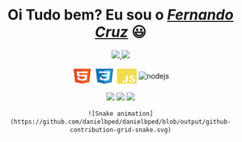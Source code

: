 <div>
  <h1 align="center">Oi Tudo bem? Eu sou o <a href="https://www.linkedin.com/in/fernando-cruz-2509/"><i>Fernando Cruz</i></a> 😃️</h1>
</div>
  
  <div align="center">
    <a href="https://github.com/duribeiro">
      <img height="150em" src="https://github-readme-stats.vercel.app/api?username=Fernand0cruz&count_private=true&include_all_commits=true&show_icons=true&theme=dracula&hide_border=false&show_owner=true"/>
      <img height="150em" src="https://github-readme-stats.vercel.app/api/top-langs/?username=Fernand0cruz&theme=dracula&hide_border=false&&layout=compact"/>
    </a>
  </div>
  
  <div align="center" valign="top"><br>
    <img align="center" alt="HTML" height="30" width="40" src="https://raw.githubusercontent.com/devicons/devicon/master/icons/html5/html5-original.svg">
    <img align="center" alt="CSS" height="30" width="40" src="https://raw.githubusercontent.com/devicons/devicon/master/icons/css3/css3-original.svg">
    <img align="center" alt="Js" height="30" width="40" src="https://raw.githubusercontent.com/devicons/devicon/master/icons/javascript/javascript-plain.svg">
    <img align="center" alt="nodejs" height="30" width="40" src="https://cdn.worldvectorlogo.com/logos/nodejs-icon.svg">
  </div><br>
  
  <div align="center">
    <a href="" target="_blank"><img src="https://img.shields.io/badge/-Instagram-%23E4405F?style=for-the-badge&logo=instagram&logoColor=white" target="_blank"></a>
    <a href="" target="_blank"><img src="https://img.shields.io/badge/-LinkedIn-%230077B5?style=for-the-badge&logo=linkedin&logoColor=white" target="_blank"></a> 
    <a href="mailto:cruzfernando.dev@gmail.com"><img src="https://img.shields.io/badge/-Gmail-%23333?style=for-the-badge&logo=gmail&logoColor=white" target="_blank"></a>
  </div>
  
  <div align="center">
    
    ![Snake animation](https://github.com/danielbped/danielbped/blob/output/github-contribution-grid-snake.svg)
    
  </div>
  
  
